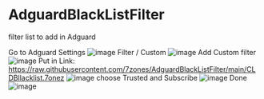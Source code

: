 # AdguardBlackListFilter
filter list to add in Adguard

Go to Adguard Settings
![image](https://user-images.githubusercontent.com/2578731/124456712-9dbe8b80-ddbd-11eb-957e-2c53f9195b81.png)
Filter / Custom
![image](https://user-images.githubusercontent.com/2578731/124456803-b75fd300-ddbd-11eb-8aee-712edce64b71.png)
Add Custom filter
![image](https://user-images.githubusercontent.com/2578731/124456844-c3e42b80-ddbd-11eb-91fe-f23032af9539.png)
Put in Link:
https://raw.githubusercontent.com/7zones/AdguardBlackListFilter/main/CLDBllacklist.7onez
![image](https://user-images.githubusercontent.com/2578731/124456912-d52d3800-ddbd-11eb-94ab-925d8aaa0342.png)
choose Trusted and Subscribe
![image](https://user-images.githubusercontent.com/2578731/124456996-ea09cb80-ddbd-11eb-9145-bf1f69029cd4.png)
Done
![image](https://user-images.githubusercontent.com/2578731/124457040-f5f58d80-ddbd-11eb-9a38-7fa681be85e5.png)

